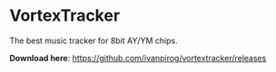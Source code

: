 # VortexTracker

The best music tracker for 8bit AY/YM chips.

**Download here**: https://github.com/ivanpirog/vortextracker/releases